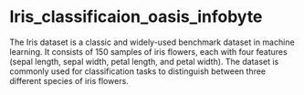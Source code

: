# Iris_classificaion_oasis_infobyte
The Iris dataset is a classic and widely-used benchmark dataset in machine learning. It consists of 150 samples of iris flowers, each with four features (sepal length, sepal width, petal length, and petal width). The dataset is commonly used for classification tasks to distinguish between three different species of iris flowers.
